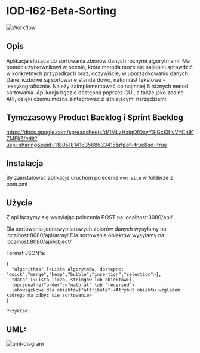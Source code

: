 ﻿# IOD-I62-Beta-Sorting
![Workflow](https://github.com/AlekOwcz/IOD-I62-Beta-Sorting/actions/workflows/ci.yml/badge.svg)
## Opis

Aplikacja służąca do sortowania zbiorów danych różnymi algorytmami. Ma pomóc użytkownikowi w ocenie, która metoda może się najlepiej sprawdzić w konkretnych przypadkach oraz, oczywiście, w uporządkowaniu danych. Dane liczbowe są sortowane standardowo, natomiast tekstowe - leksykograficznie. Należy zaimplementować co najmniej 6 różnych metod sortowania. Aplikacja będzie dostępna poprzez GUI, a także jako zdalne API, dzięki czemu można zintegrować z istniejącymi narzędziami.



## Tymczasowy Product Backlog i Sprint Backlog

https://docs.google.com/spreadsheets/d/1MLzHxiqQfQxyYSjGcKBivVYCn91ZMFkZ/edit?usp=sharing&ouid=118051814163568633415&rtpof=true&sd=true

## Instalacja
By zainstalować aplikacje uruchom polecenie ```mvn site``` w folderze z pom.xml

## Użycie

Z api łączymy się wysyłając polecenia POST na localhost:8080/api/

Dla sortowania jednowymiarowych zbiorów danych wysyłamy na localhost:8080/api/array/
Dla sortowania obiektów wysyłamy na localhost:8080/api/object/

Format JSON'a:
```
{
  "algorithms":[<Lista algorytmów, dostępne: "quick","merge","heap","bubble","insertion","selection">],
  "data":[<Lista liczb, stringów lub obiektów>],
  (opcjonalne)"order":<"natural" lub "reversed">,
  (obowiązkowe dla obiektów)"attribute":<Atrybut obiektu względem którego ma odbyć się sortowanie>
}

Przykład:
```
## UML:

![uml-diagram](https://user-images.githubusercontent.com/95354097/209042779-483d8249-baab-4063-9d7e-d1457964cf22.png)





